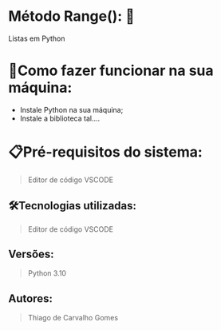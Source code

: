 # Método Range(): 🚀

Listas em Python

# 🔌Como fazer funcionar na sua máquina:

- Instale Python na sua máquina;
- Instale a biblioteca tal….

# 📋Pré-requisitos do sistema:

> Editor de código VSCODE
> 

## 🛠️Tecnologias utilizadas:

> Editor de código VSCODE

## Versões:

> Python 3.10
> 

## Autores:

> Thiago de Carvalho Gomes
>

